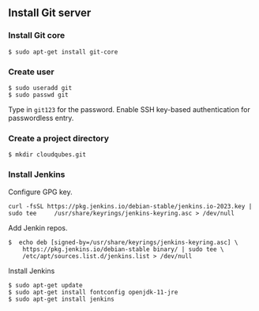 



## Install Git server

### Install Git core

```shell
$ sudo apt-get install git-core
```

### Create user

```shell
$ sudo useradd git
$ sudo passwd git
```

Type in `git123` for the password.
Enable SSH key-based authentication for passwordless entry.


### Create a project directory

```shell
$ mkdir cloudqubes.git
```

### Install Jenkins
Configure GPG key.

```shell
curl -fsSL https://pkg.jenkins.io/debian-stable/jenkins.io-2023.key | sudo tee     /usr/share/keyrings/jenkins-keyring.asc > /dev/null
```

Add Jenkin repos.
```shell
$  echo deb [signed-by=/usr/share/keyrings/jenkins-keyring.asc] \
    https://pkg.jenkins.io/debian-stable binary/ | sudo tee \
    /etc/apt/sources.list.d/jenkins.list > /dev/null
```

Install Jenkins
```shell
$ sudo apt-get update
$ sudo apt-get install fontconfig openjdk-11-jre
$ sudo apt-get install jenkins
```